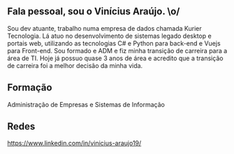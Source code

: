 ## Fala pessoal, sou o Vinícius Araújo. \o/

Sou dev atuante, trabalho numa empresa de dados chamada Kurier Tecnologia. Lá atuo no desenvolvimento de sistemas legado desktop e portais web, utilizando as tecnologias C# e Python para back-end e Vuejs para Front-end. Sou formado e ADM e fiz minha transição de carreira para a área de TI. Hoje já possuo quase 3 anos de área e acredito que a transição de carreira foi a melhor decisão da minha vida.

## Formação
Administração de Empresas e Sistemas de Informação

## Redes
 
https://www.linkedin.com/in/vinicius-araujo19/